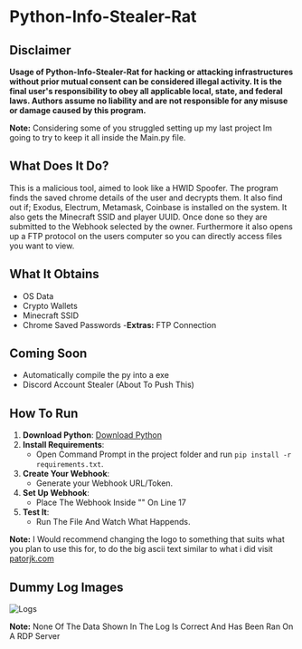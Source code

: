 # Python-Info-Stealer-Rat

## Disclaimer
**Usage of Python-Info-Stealer-Rat for hacking or attacking infrastructures without prior mutual consent can be considered illegal activity. It is the final user's responsibility to obey all applicable local, state, and federal laws. Authors assume no liability and are not responsible for any misuse or damage caused by this program.**

**Note:** Considering some of you struggled setting up  my last project Im going to try to keep it all inside the Main.py file.

## What Does It Do?
This is a malicious tool, aimed to look like a HWID Spoofer. The program finds the saved chrome details of the user and decrypts them. It also find out if; Exodus, Electrum, Metamask, Coinbase is installed on the system. It also gets the Minecraft SSID and player UUID. Once done so they are submitted to the Webhook selected by the owner. Furthermore it also opens up a FTP protocol on the users computer so you can directly access files you want to view.

## What It Obtains
- OS Data
- Crypto Wallets
- Minecraft SSID
- Chrome Saved Passwords
-**Extras:** FTP Connection

## Coming Soon
- Automatically compile the py into a exe
- Discord Account Stealer (About To Push This)

## How To Run

1. **Download Python**: [Download Python](https://www.python.org/downloads/release/python-31012/)
2. **Install Requirements**:
    - Open Command Prompt in the project folder and run `pip install -r requirements.txt`.
3. **Create Your Webhook**:
    - Generate your Webhook URL/Token.
4. **Set Up Webhook**:
    - Place The Webhook Inside "" On Line 17
5. **Test It**:
    - Run The File And Watch What Happends.

**Note:** I Would recommend changing the logo to something that suits what you plan to use this for, 
          to do the big ascii text similar to what i did visit [patorjk.com](https://patorjk.com/software/taag/#p=display&f=Graffiti&t=Spin)


## Dummy Log Images<br>

![Logs](https://i.imgur.com/8iB0Nfh.png)

**Note:** None Of The Data Shown In The Log Is Correct And Has Been Ran On A RDP Server
